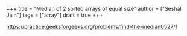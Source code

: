 +++
title = "Median of 2 sorted arrays of equal size"
author = ["Seshal Jain"]
tags = ["array"]
draft = true
+++

<https://practice.geeksforgeeks.org/problems/find-the-median0527/1>
